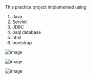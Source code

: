 This practice project implemented using 
1) Java
2) Servlet
3) JDBC
4) psql database
5) html
6) bootstrap

![image](https://github.com/user-attachments/assets/4a829d4c-cb70-4108-8b49-879c79a4d813)


![image](https://github.com/user-attachments/assets/a97420c4-70a2-47e0-bd99-42a2ce064375)

![image](https://github.com/user-attachments/assets/5d816c67-0685-4f6d-b2ac-bf332f0bffe1)


